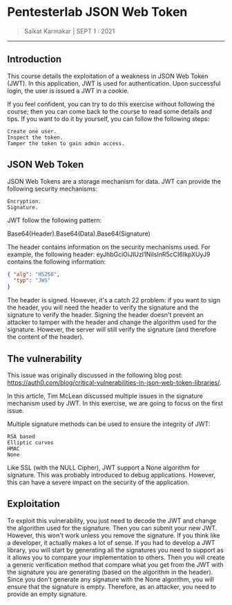 # Pentesterlab JSON Web Token

> Saikat Karmakar | SEPT 1 : 2021

---


## Introduction

This course details the exploitation of a weakness in JSON Web Token (JWT). In this application, JWT is used for authentication. Upon successful login, the user is issued a JWT in a cookie.

If you feel confident, you can try to do this exercise without following the course; then you can come back to the course to read some details and tips. If you want to do it by yourself, you can follow the following steps:

    Create one user.
    Inspect the token.
    Tamper the token to gain admin access.


## JSON Web Token

JSON Web Tokens are a storage mechanism for data. JWT can provide the following security mechanisms:

    Encryption.
    Signature.

JWT follow the following pattern:

Base64(Header).Base64(Data).Base64(Signature)

The header contains information on the security mechanisms used. For example, the following header: eyJhbGciOiJIUzI1NiIsInR5cCI6IkpXUyJ9 contains the following information:

```json
{ "alg": "HS256", 
  "typ": "JWS"
}
```

The header is signed. However, it's a catch 22 problem: if you want to sign the header, you will need the header to verify the signature and the signature to verify the header. Signing the header doesn't prevent an attacker to tamper with the header and change the algorithm used for the signature. However, the server will still verify the signature (and therefore the content of the header).

## The vulnerability

This issue was originally discussed in the following blog post: https://auth0.com/blog/critical-vulnerabilities-in-json-web-token-libraries/.

In this article, Tim McLean discussed multiple issues in the signature mechanism used by JWT. In this exercise, we are going to focus on the first issue.

Multiple signature methods can be used to ensure the integrity of JWT:

    RSA based
    Elliptic curves
    HMAC
    None

Like SSL (with the NULL Cipher), JWT support a None algorithm for signature. This was probably introduced to debug applications. However, this can have a severe impact on the security of the application.

## Exploitation

To exploit this vulnerability, you just need to decode the JWT and change the algorithm used for the signature. Then you can submit your new JWT. However, this won't work unless you remove the signature. If you think like a developer, it actually makes a lot of sense. If you had to develop a JWT library, you will start by generating all the signatures you need to support as it allows you to compare your implementation to others. Then you will create a generic verification method that compare what you get from the JWT with the signature you are generating (based on the algorithm in the header). Since you don't generate any signature with the None algorithm, you will ensure that the signature is empty. Therefore, as an attacker, you need to provide an empty signature.
